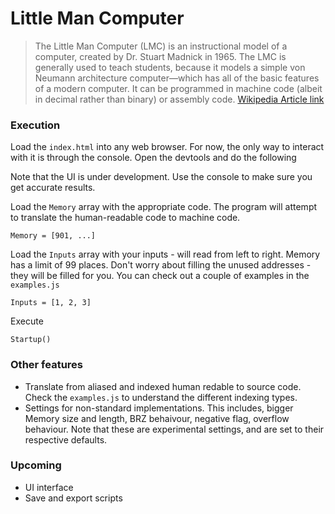 # Little Man Computer
> The Little Man Computer (LMC) is an instructional model of a computer, created by Dr. Stuart Madnick in 1965. The LMC is generally used to teach students, because it models a simple von Neumann architecture computer—which has all of the basic features of a modern computer. It can be programmed in machine code (albeit in decimal rather than binary) or assembly code.
> [Wikipedia Article link](https://en.wikipedia.org/wiki/Little_man_computer)

### Execution
Load the `index.html` into any web browser. For now, the only way to interact with it is through the console. Open the devtools and do the following

Note that the UI is under development. Use the console to make sure you get accurate results.

Load the `Memory` array with the appropriate code.
The program will attempt to translate the human-readable code to machine code.
```
Memory = [901, ...]
```

Load the `Inputs` array with your inputs - will read from left to right.
Memory has a limit of 99 places. Don't worry about filling the unused addresses - they will be filled for you.
You can check out a couple of examples in the `examples.js`
```
Inputs = [1, 2, 3]
```

Execute 
```
Startup()
```

### Other features
* Translate from aliased and indexed human redable to source code.
   Check the `examples.js` to understand the different indexing types.
* Settings for non-standard implementations. This includes, bigger Memory size and length, BRZ behaivour, negative flag, overflow behaviour. Note that these are experimental settings, and are set to their respective defaults.

### Upcoming
* UI interface
* Save and export scripts